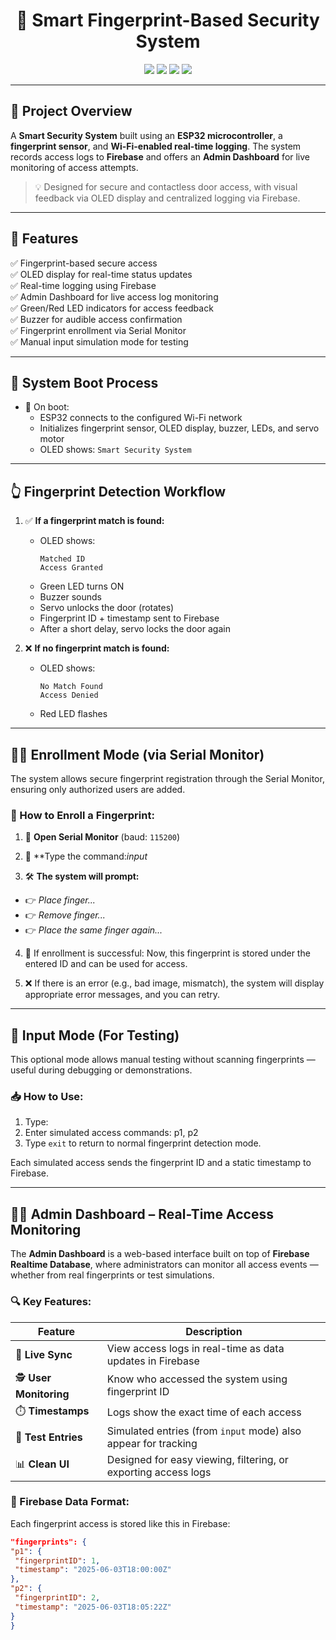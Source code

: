 <h1 align="center">🔐 Smart Fingerprint-Based Security System</h1>

<p align="center">
  <img src="https://img.shields.io/badge/Platform-ESP32-blue?style=for-the-badge">
  <img src="https://img.shields.io/badge/Connectivity-WiFi-green?style=for-the-badge">
  <img src="https://img.shields.io/badge/Firebase-Connected-orange?style=for-the-badge">
  <img src="https://img.shields.io/badge/OLED-Display-black?style=for-the-badge">
</p>

---

## 📸 Project Overview

A **Smart Security System** built using an **ESP32 microcontroller**, a **fingerprint sensor**, and **Wi-Fi-enabled real-time logging**. The system records access logs to **Firebase** and offers an **Admin Dashboard** for live monitoring of access attempts.

> 💡 Designed for secure and contactless door access, with visual feedback via OLED display and centralized logging via Firebase.

---

## 🧰 Features

✅ Fingerprint-based secure access  
✅ OLED display for real-time status updates  
✅ Real-time logging using Firebase  
✅ Admin Dashboard for live access log monitoring  
✅ Green/Red LED indicators for access feedback  
✅ Buzzer for audible access confirmation  
✅ Fingerprint enrollment via Serial Monitor  
✅ Manual input simulation mode for testing

---

## 🧠 System Boot Process

- 🔌 On boot:
  - ESP32 connects to the configured Wi-Fi network
  - Initializes fingerprint sensor, OLED display, buzzer, LEDs, and servo motor
  - OLED shows: `Smart Security System`

---

## 👆 Fingerprint Detection Workflow

1. ✅ **If a fingerprint match is found:**
   - OLED shows:
     ```
     Matched ID
     Access Granted
     ```
   - Green LED turns ON  
   - Buzzer sounds  
   - Servo unlocks the door (rotates)
   - Fingerprint ID + timestamp sent to Firebase
   - After a short delay, servo locks the door again

2. ❌ **If no fingerprint match is found:**
   - OLED shows:
     ```
     No Match Found
     Access Denied
     ```
   - Red LED flashes

---

## 🧑‍💻 Enrollment Mode (via Serial Monitor)

The system allows secure fingerprint registration through the Serial Monitor, ensuring only authorized users are added.

### 👣 How to Enroll a Fingerprint:

1. 🔐 **Open Serial Monitor** (baud: `115200`)  
2. 💬 **Type the command:*input*

3. 🛠️ **The system will prompt:**
- 👉 *Place finger...*
- 👉 *Remove finger...*
- 👉 *Place the same finger again...*

4. 💾 If enrollment is successful:
Now, this fingerprint is stored under the entered ID and can be used for access.

5. ❌ If there is an error (e.g., bad image, mismatch), the system will display appropriate error messages, and you can retry.

---

## 🧪 Input Mode (For Testing)

This optional mode allows manual testing without scanning fingerprints — useful during debugging or demonstrations.

### 📥 How to Use:

1. Type:
2. Enter simulated access commands: p1, p2
3. Type `exit` to return to normal fingerprint detection mode.

Each simulated access sends the fingerprint ID and a static timestamp to Firebase.

---

## 🧑‍💼 Admin Dashboard – Real-Time Access Monitoring

The **Admin Dashboard** is a web-based interface built on top of **Firebase Realtime Database**, where administrators can monitor all access events — whether from real fingerprints or test simulations.

### 🔍 Key Features:

| Feature              | Description |
|----------------------|-------------|
| 📡 **Live Sync**      | View access logs in real-time as data updates in Firebase |
| 🕵️ **User Monitoring** | Know who accessed the system using fingerprint ID |
| ⏱️ **Timestamps**     | Logs show the exact time of each access |
| 🧪 **Test Entries**    | Simulated entries (from `input` mode) also appear for tracking |
| 📊 **Clean UI**        | Designed for easy viewing, filtering, or exporting access logs |

### 📁 Firebase Data Format:

Each fingerprint access is stored like this in Firebase:
```json
"fingerprints": {
"p1": {
 "fingerprintID": 1,
 "timestamp": "2025-06-03T18:00:00Z"
},
"p2": {
 "fingerprintID": 2,
 "timestamp": "2025-06-03T18:05:22Z"
}
}
